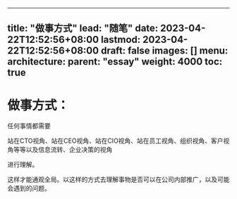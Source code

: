 
---
title: "做事方式"
lead: "随笔"
date: 2023-04-22T12:52:56+08:00
lastmod: 2023-04-22T12:52:56+08:00
draft: false
images: []
menu:
  architecture:
    parent: "essay"
weight: 4000
toc: true
---
# 做事方式：

任何事情都需要

站在CTO视角、站在CEO视角、站在CIO视角、站在员工视角、组织视角、客户视角等等以及信息流转、企业决策的视角

进行理解。

这样才能通观全局。以这样的方式去理解事物是否可以在公司内部推广，以及可能会遇到的问题。
